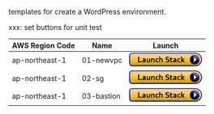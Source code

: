 templates for create a WordPress environment.

xxx: set buttons for unit test

| AWS Region Code | Name | Launch |
| --- | --- | --- 
| ap-northeast-1 |01-newvpc| [![cloudformation-launch-stack](../images/cloudformation-launch-stack.png)](https://console.aws.amazon.com/cloudformation/home?region=ap-northeast-1#/stacks/new?stackName=WordPress&templateURL=https://s3.amazonaws.com/k247work-github/aws-wp-arch/templates/aws-refarch-wordpress-01-newvpc.yaml) |
| ap-northeast-1 |02-sg| [![cloudformation-launch-stack](../images/cloudformation-launch-stack.png)](https://console.aws.amazon.com/cloudformation/home?region=ap-northeast-1#/stacks/new?stackName=WordPress&templateURL=https://s3.amazonaws.com/k247work-github/aws-wp-arch/templates/aws-refarch-wordpress-02-securitygroups.yaml) |
| ap-northeast-1 |03-bastion| [![cloudformation-launch-stack](../images/cloudformation-launch-stack.png)](https://console.aws.amazon.com/cloudformation/home?region=ap-northeast-1#/stacks/new?stackName=WordPress&templateURL=https://s3.amazonaws.com/k247work-github/aws-wp-arch/templates/aws-refarch-wordpress-03-bastion.yaml) |
